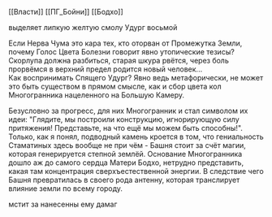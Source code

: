 [[Власти]]
[[ПГ_Бойни]] [[Бодхо]] 

выделяет липкую желтую смолу
Удург[](https://2ch.hk/vg/src/30763394/15648627430730.jpg)
восьмой

Если Нерва Чума это кара тех, кто оторван от Промежутка Земли, почему Голос Цвета Болезни говорит явно утопические тезисы?  
Скорлупа должна разбиться, старая шкура рвётся, через боль прорвёмся в верхний предел родится новый человек...  
Как воспринимать Спящего Удург? Явно ведь метафорически, не может это быть существом в прямом смысле, как и сбор цвета кол Многогранника нацеленного на Большую Камеру.

Безусловно за прогресс, для них Многогранник и стал символом их идеи: "Глядите, мы построили конструкцию, игнорирующую силу притяжения! Представьте, на что ещё мы можем быть способны!". Только, как я понял, подводный камень кроется в том, что гениальность Стаматиных здесь вообще не при чём - Башня стоит за счёт магии, которая генерируется степной землёй. Основание Многогранника дошло аж до самого сердца Матери Бодхо, нетрудно представить, какая там концентрация сверхъестественной энергии. В следствие чего Башня превратилась в своего рода антенну, которая транслирует влияние земли по всему городу.

мстит за нанесенны ему дамаг

